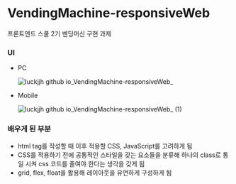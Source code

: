 # VendingMachine-responsiveWeb

프론트엔드 스쿨 2기 벤딩머신 구현 과제

### UI

* PC

  ![luckjjh github io_VendingMachine-responsiveWeb_](https://user-images.githubusercontent.com/68142773/165310243-d5ed98f6-3c75-486e-a25f-b8c79b2e063f.png)
  
  
* Mobile

  ![luckjjh github io_VendingMachine-responsiveWeb_ (1)](https://user-images.githubusercontent.com/68142773/165311384-6555af1b-93f7-48ef-9c00-e3481ff77540.png)

### 배우게 된 부분
* html tag를 작성할 때 이후 적용할 CSS, JavaScript를 고려하게 됨
* CSS를 적용하기 전에 공통적인 스타일을 갖는 요소들을 분류해 하나의 class로 통일 시켜 css 코드를 줄여야 한다는 생각을 갖게 됨
* grid, flex, float을 활용해 레이아웃을 유연하게 구성하게 됨

